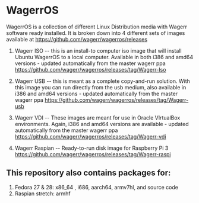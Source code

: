 WagerrOS
========
WagerrOS is a collection of different Linux Distribution media with Wagerr software ready installed.  It is broken down into 4 different sets of images available at https://github.com/wagerr/wagerros/releases

1) Wagerr ISO -- this is an install-to computer iso image that will install Ubuntu WagerrOS to a local computer.  Available in both i386 and amd64 versions - updated automatically from the master wagerr ppa https://github.com/wagerr/wagerros/releases/tag/Wagerr-Iso

2) Wagerr USB -- this is meant as a complete copy-and-run solution.  With this image you can run directly from the usb medium, also available in i386 and amd64 versions - updated automatically from the master wagerr ppa https://github.com/wagerr/wagerros/releases/tag/Wagerr-usb

3) Wagerr VDI -- These images are meant for use in Oracle VIrtualBox environments.  Again, i386 and amd64 versions are available - updated automatically from the master wagerr ppa https://github.com/wagerr/wagerros/releases/tag/Wagerr-vdi

4) Wagerr Raspian -- Ready-to-run disk image for Raspberry Pi 3 https://github.com/wagerr/wagerros/releases/tag/Wagerr-raspi

This repository also contains packages for:
-------------------------------------------
1) Fedora 27 & 28: x86_64 , i686, aarch64, armv7hl, and source code
2) Raspian stretch: armhf
